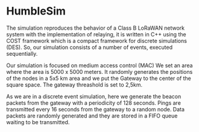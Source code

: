 # HumbleSim
The simulation reproduces the behavior of a Class B LoRaWAN network system with the implementation of relaying, it is written in C++ using the COST framework which is a compact framework for discrete simulations (DES). So, our simulation consists of a number of events, executed sequentially. 

Our simulation is focused on medium access control (MAC) We set an area where the area is 5000 x 5000 meters. It randomly generates the positions of the nodes in a 5x5 km area and we put the Gateway to the center of the square space. The gateway threashold is set to 2,5km.

As we are in a discrete event simulation, here we generate the beacon packets from the gateway with a periodicity of 128 seconds. Pings are transmitted every 16 seconds from the gateway to a random node. Data packets are randomly generated and they are stored in a FIFO queue waiting to be transmitted.

